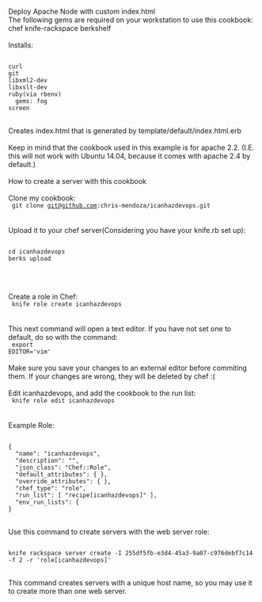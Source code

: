 Deploy Apache Node with custom index.html
<br>
The following gems are required on your workstation to use this cookbook: chef knife-rackspace berkshelf
<br>
<br>
Installs:
<pre>
<code>
curl 
git 
libxml2-dev 
libxslt-dev 
ruby(via rbenv) 
  gems: fog 
screen
</code>
</pre>

Creates index.html that is generated by template/default/index.html.erb
<br>
<br>
Keep in mind that the cookbook used in this example is for apache 2.2. (I.E. this will not work with Ubuntu 14.04, because it comes with apache 2.4 by default.)
<br>
<br>
How to create a server with this cookbook
<br>
<br>
Clone my cookbook:
<br>
<code>
git clone git@github.com:chris-mendoza/icanhazdevops.git
</code>
<br>
<br>
Upload it to your chef server(Considering you have your knife.rb set up):
<br>

<pre>
<code>
cd icanhazdevops 
berks upload
</code>
</pre>
<br>

Create a role in Chef:
<br>
<code>
knife role create icanhazdevops
</code>
<br>
<br>
This next command will open a text editor. If you have not set one to default, do so with the command:
<br>
<code>
export EDITOR='vim'
</code>
<br>
<br>
Make sure you save your changes to an external editor before commiting them. If your changes are wrong, they will be deleted by chef :(
<br>
<br>
Edit icanhazdevops, and add the cookbook to the run list:
<br>
<code>
knife role edit icanhazdevops
</code>
<br>
<br>
Example Role:
<pre>
<code>
{
  "name": "icanhazdevops", 
  "description": "", 
  "json_class": "Chef::Role", 
  "default_attributes": { }, 
  "override_attributes": { }, 
  "chef_type": "role", 
  "run_list": [ "recipe[icanhazdevops]" ], 
  "env_run_lists": { 
}
</code>
</pre>

Use this command to create servers with the web server role: 
<pre>
<code>
knife rackspace server create -I 255df5fb-e3d4-45a3-9a07-c976debf7c14 -f 2 -r 'role[icanhazdevops]'
</code>
</pre>
This command creates servers with a unique host name, so you may use it to create more than one web server.
